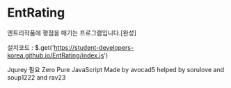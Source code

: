# EntRating
엔트리작품에 평점을 매기는 프로그램입니다.[완성]

설치코드 : $.get('https://student-developers-korea.github.io/EntRating/index.js')

Jqurey 필요 Zero
Pure JavaScript
Made by avocad5
helped by sorulove and soup1222 and rav23
